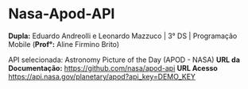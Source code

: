 # Nasa-Apod-API

**Dupla:** Eduardo Andreolli e Leonardo Mazzuco | 3° DS | Programação Mobile (**Prof°:** Aline Firmino Brito)

API selecionada: Astronomy Picture of the Day (APOD - NASA)
**URL da Documentação:** https://github.com/nasa/apod-api
**URL Acesso** https://api.nasa.gov/planetary/apod?api_key=DEMO_KEY
